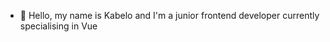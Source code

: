 - 👋 Hello, my name is Kabelo and I'm a junior frontend developer currently specialising in Vue

<!---
kabelom86/kabelom86 is a ✨ special ✨ repository because its `README.md` (this file) appears on your GitHub profile.
You can click the Preview link to take a look at your changes.
--->
